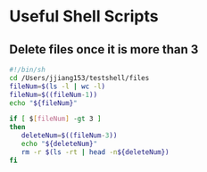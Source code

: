 # Useful Shell Scripts

## Delete files once it is more than 3

```bash
#!/bin/sh
cd /Users/jjiang153/testshell/files
fileNum=$(ls -l | wc -l)
fileNum=$((fileNum-1))
echo "${fileNum}"

if [ $[fileNum] -gt 3 ]
then
   deleteNum=$((fileNum-3))
   echo "${deleteNum}"
   rm -r $(ls -rt | head -n${deleteNum})
fi
```



